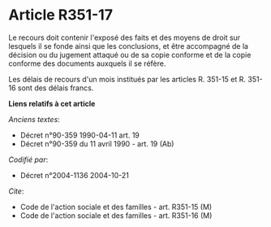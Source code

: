 # Article R351-17

Le recours doit contenir l'exposé des faits et des moyens de droit sur lesquels il se fonde ainsi que les conclusions, et
être accompagné de la décision ou du jugement attaqué ou de sa copie conforme et de la copie conforme des documents auxquels
il se réfère.

Les délais de recours d'un mois institués par les articles R. 351-15 et R. 351-16 sont des délais francs.

**Liens relatifs à cet article**

_Anciens textes_:

  - Décret n°90-359 1990-04-11 art. 19
  - Décret n°90-359 du 11 avril 1990 - art. 19 (Ab)

_Codifié par_:

  - Décret n°2004-1136 2004-10-21

_Cite_:

  - Code de l'action sociale et des familles - art. R351-15 (M)
  - Code de l'action sociale et des familles - art. R351-16 (M)
